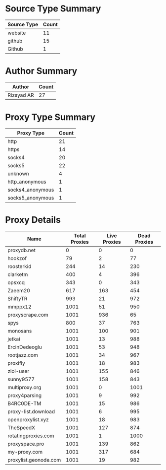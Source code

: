 # Source Type Summary

| Source Type | Count |
|-------------|-------|
| website | 11 |
| github | 15 |
| Github | 1 |


# Author Summary

| Author | Count |
|--------|-------|
| Rizsyad AR | 27 |


# Proxy Type Summary

| Proxy Type | Count |
|------------|-------|
| http | 21 |
| https | 14 |
| socks4 | 20 |
| socks5 | 22 |
| unknown | 4 |
| http_anonymous | 1 |
| socks4_anonymous | 1 |
| socks5_anonymous | 1 |


# Proxy Details

| Name | Total Proxies | Live Proxies | Dead Proxies |
|------|---------------|--------------|---------------|
| proxydb.net | 0 | 0 | 0 |
| hookzof | 79 | 2 | 77 |
| roosterkid | 244 | 14 | 230 |
| clarketm | 400 | 4 | 396 |
| opsxcq | 343 | 0 | 343 |
| Zaeem20 | 617 | 163 | 454 |
| ShiftyTR | 993 | 21 | 972 |
| mmppx12 | 1001 | 51 | 950 |
| proxyscrape.com | 1001 | 936 | 65 |
| spys | 800 | 37 | 763 |
| monosans | 1001 | 100 | 901 |
| jetkai | 1001 | 13 | 988 |
| ErcinDedeoglu | 1001 | 53 | 948 |
| rootjazz.com | 1001 | 34 | 967 |
| proxifly | 1001 | 18 | 983 |
| zloi-user | 1001 | 155 | 846 |
| sunny9577 | 1001 | 158 | 843 |
| multiproxy.org | 1001 | 0 | 1001 |
| proxy4parsing | 1001 | 9 | 992 |
| B4RC0DE-TM | 1001 | 15 | 986 |
| proxy-list.download | 1001 | 6 | 995 |
| openproxylist.xyz | 1001 | 18 | 983 |
| TheSpeedX | 1001 | 127 | 874 |
| rotatingproxies.com | 1001 | 1 | 1000 |
| proxyspace.pro | 1001 | 139 | 862 |
| my-proxy.com | 1001 | 317 | 684 |
| proxylist.geonode.com | 1001 | 19 | 982 |
